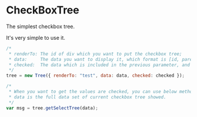 CheckBoxTree
============

The simplest checkbox tree.

It's very simple to use it.

```javascript
/*
 * renderTo: The id of div which you want to put the checkbox tree;
 * data:     The data you want to display it, which format is [id, parentid, nodename], -1 represents its root;
 * checked:  The data which is included in the previous parameter, and you want these nodes are checked.
 */
tree = new Tree({ renderTo: "test", data: data, checked: checked });

/*
 * When you want to get the values are checked, you can use below method,
 * data is the full data set of current checkbox tree showed.
 */
var msg = tree.getSelectTree(data);
```


